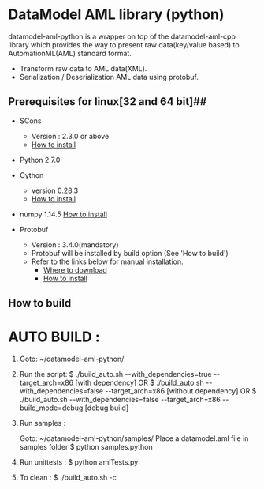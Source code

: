 # DataModel AML library (python)
datamodel-aml-python is a wrapper on top of the datamodel-aml-cpp library which provides the way to present raw data(key/value based) to AutomationML(AML) standard format.
 - Transform raw data to AML data(XML).
 - Serialization / Deserialization AML data using protobuf.
 
 ## Prerequisites for linux[32 and 64 bit]##
- SCons
  - Version : 2.3.0 or above
  - [How to install](http://scons.org/doc/2.3.0/HTML/scons-user/c95.html)
- Python 2.7.0
- Cython 
  - version 0.28.3
  - [How to install]($ "sudo pip install Cython")
- numpy 1.14.5
  [How to install]($ "sudo pip install numpy") 

- Protobuf
  - Version : 3.4.0(mandatory)
  - Protobuf will be installed by build option (See 'How to build')
  - Refer to the links below for manual installation.
    - [Where to download](https://github.com/google/protobuf/releases/tag/v3.4.0)
    - [How to install](https://github.com/google/protobuf/blob/master/src/README.md)
	
	
## How to build ##

AUTO BUILD : 
===============
1. Goto: ~/datamodel-aml-python/
2. Run the script:
	$ ./build_auto.sh --with_dependencies=true --target_arch=x86 [with dependency]
		OR
	$ ./build_auto.sh --with_dependencies=false --target_arch=x86 [without dependency]
		OR
	$ ./build_auto.sh --with_dependencies=false --target_arch=x86 --build_mode=debug [debug build]
3. Run samples : 

	Goto: ~/datamodel-aml-python/samples/
	Place a datamodel.aml file in samples folder
	$ python samples.python
4. Run unittests : 
	$ python amlTests.py

5. To clean :
	$ ./build_auto.sh -c
